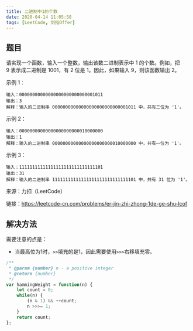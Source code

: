 ```yaml
---
title: 二进制中1的个数
date: 2020-04-14 11:05:58
tags: [LeetCode, 剑指Offer]
---
```


## 题目
请实现一个函数，输入一个整数，输出该数二进制表示中 1 的个数。例如，把 9 表示成二进制是 1001，有 2 位是 1。因此，如果输入 9，则该函数输出 2。

示例 1：
```
输入：00000000000000000000000000001011
输出：3
解释：输入的二进制串 00000000000000000000000000001011 中，共有三位为 '1'。
```

示例 2：
```
输入：00000000000000000000000010000000
输出：1
解释：输入的二进制串 00000000000000000000000010000000 中，共有一位为 '1'。
```

示例 3：
```
输入：11111111111111111111111111111101
输出：31
解释：输入的二进制串 11111111111111111111111111111101 中，共有 31 位为 '1'。
```

来源：力扣（LeetCode）

链接：https://leetcode-cn.com/problems/er-jin-zhi-zhong-1de-ge-shu-lcof


## 解决方法
需要注意的点是：
* 当最高位为1时，`>>`填充的是1，因此需要使用`>>>`右移填充零。

```js
/**
 * @param {number} n - a positive integer
 * @return {number}
 */
var hammingWeight = function(n) {
    let count = 0;
    while(n) {
        (n & 1) && ++count;
        n >>>= 1;
    }
    return count;
};
```